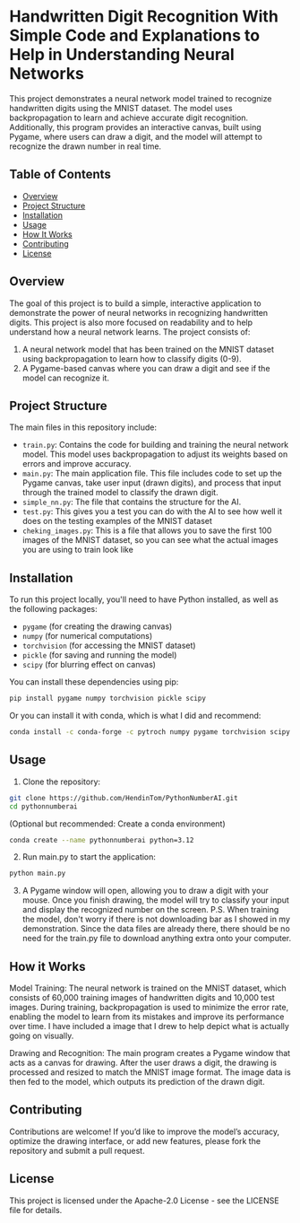 # Handwritten Digit Recognition With Simple Code and Explanations to Help in Understanding Neural Networks

This project demonstrates a neural network model trained to recognize handwritten digits using the MNIST dataset. The model uses backpropagation to learn and achieve accurate digit recognition. Additionally, this program provides an interactive canvas, built using Pygame, where users can draw a digit, and the model will attempt to recognize the drawn number in real time.

## Table of Contents
- [Overview](#overview)
- [Project Structure](#project-structure)
- [Installation](#installation)
- [Usage](#usage)
- [How It Works](#how-it-works)
- [Contributing](#contributing)
- [License](#license)

## Overview
The goal of this project is to build a simple, interactive application to demonstrate the power of neural networks in recognizing handwritten digits. This project is also more focused on readability and to help understand how a neural network learns. The project consists of:
1. A neural network model that has been trained on the MNIST dataset using backpropagation to learn how to classify digits (0-9).
2. A Pygame-based canvas where you can draw a digit and see if the model can recognize it.

## Project Structure
The main files in this repository include:

- `train.py`: Contains the code for building and training the neural network model. This model uses backpropagation to adjust its weights based on errors and improve accuracy.
- `main.py`: The main application file. This file includes code to set up the Pygame canvas, take user input (drawn digits), and process that input through the trained model to classify the drawn digit.
- `simple_nn.py`: The file that contains the structure for the AI.
- `test.py`: This gives you a test you can do with the AI to see how well it does on the testing examples of the MNIST dataset
- `cheking_images.py`: This is a file that allows you to save the first 100 images of the MNIST dataset, so you can see what the actual images you are using to train look like

## Installation
To run this project locally, you'll need to have Python installed, as well as the following packages:

- `pygame` (for creating the drawing canvas)
- `numpy` (for numerical computations)
- `torchvision` (for accessing the MNIST dataset)
- `pickle` (for saving and running the model)
- `scipy` (for blurring effect on canvas)
  
You can install these dependencies using pip:

```bash
pip install pygame numpy torchvision pickle scipy
```

Or you can install it with conda, which is what I did and recommend:
```bash
conda install -c conda-forge -c pytroch numpy pygame torchvision scipy
```
## Usage
1. Clone the repository:
```bash
git clone https://github.com/HendinTom/PythonNumberAI.git
cd pythonnumberai
```
(Optional but recommended: Create a conda environment)
```bash
conda create --name pythonnumberai python=3.12
```
2. Run main.py to start the application:
```bash
python main.py
```
3. A Pygame window will open, allowing you to draw a digit with your mouse. Once you finish drawing, the model will try to classify your input and display the recognized number on the screen. P.S. When training the model, don't worry if there is not downloading bar as I showed in my demonstration. Since the data files are already there, there should be no need for the train.py file to download anything extra onto your computer.

## How it Works
Model Training: The neural network is trained on the MNIST dataset, which consists of 60,000 training images of handwritten digits and 10,000 test images. During training, backpropagation is used to minimize the error rate, enabling the model to learn from its mistakes and improve its performance over time. I have included a image that I drew to help depict what is actually going on visually.

Drawing and Recognition: The main program creates a Pygame window that acts as a canvas for drawing. After the user draws a digit, the drawing is processed and resized to match the MNIST image format. The image data is then fed to the model, which outputs its prediction of the drawn digit.

## Contributing
Contributions are welcome! If you’d like to improve the model’s accuracy, optimize the drawing interface, or add new features, please fork the repository and submit a pull request.

## License
This project is licensed under the Apache-2.0 License - see the LICENSE file for details.
